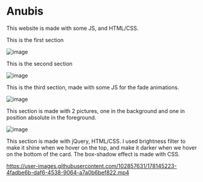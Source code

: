 # Anubis

This website is made with some JS, and HTML/CSS.

This is the first section

![image](https://user-images.githubusercontent.com/102857631/178145033-1b59abfa-fe43-40bd-92fb-27f7e96bedee.png)

This is the second section

![image](https://user-images.githubusercontent.com/102857631/178145060-763b6c1d-b3a8-45c7-ae3d-4f6a00a84aad.png)

This is the third section, made with some JS for the fade animations.

![image](https://user-images.githubusercontent.com/102857631/178145088-8f69ebf5-00ea-48f2-bb3a-aceb154f4249.png)

This section is made with 2 pictures, one in the background and one in position absolute in the foreground.

![image](https://user-images.githubusercontent.com/102857631/178145176-6a5250cd-a585-46b0-8f6b-16e1b6539b2a.png)

This section is made with jQuery, HTML/CSS. I used brightness filter to make it shine when we hover on the top, 
and make it darker when we hover on the bottom of the card. The box-shadow effect is made with CSS.

https://user-images.githubusercontent.com/102857631/178145223-4fadbe6b-daf6-4538-9064-a7a0b6bef822.mp4
